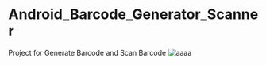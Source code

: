 # Android_Barcode_Generator_Scanner

Project for Generate Barcode and Scan Barcode
![aaaa](https://user-images.githubusercontent.com/60787870/160089330-fa4753d9-8a4f-4445-b29b-af3102b11b29.png)
